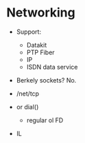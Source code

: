 # Networking

- Support:
	- Datakit
	- PTP Fiber
	- IP
	- ISDN data service

- Berkely sockets? No.

- /net/tcp

- or dial()
	- regular ol FD

- IL
